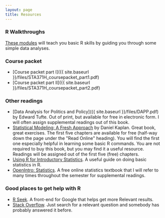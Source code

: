 ```yaml
---
layout: page
title: Resources
---
```


### R Walkthroughs

[These modules](https://github.com/jgscott/learnR) will teach you basic R skills by guiding you through some simple data analyses.

### Course packet

* [Course packet part I]({{ site.baseurl }}/files/STA371H_coursepacket_part1.pdf)  
* [Course packet part II]({{ site.baseurl }}/files/STA371H_coursepacket_part2.pdf) 


### Other readings

* [Data Analysis for Politics and Policy]({{ site.baseurl }}/files/DAPP.pdf) by Edward Tufte.  Out of print, but available for free in electronic form. I will often assign supplemental readings out of this book.  
* [Statistical Modeling: A Fresh Approach](http://www.mosaic-web.org/go/StatisticalModeling/) by Daniel Kaplan.  Great book, great exercises.  The first five chapters are available for free (half-way down the page under the "Read Online" heading).  You will find the first one especially helpful in learning some basic R commands.  You are not required to buy this book, but you may find it a useful resource. Readings will be assigned out of the first five (free) chapters.
* [Using R for Introductory Statistics](http://cran.r-project.org/doc/contrib/Verzani-SimpleR.pdf).  A useful guide on doing basic statistics in R.
* [OpenIntro: Statistics](https://www.openintro.org/stat/textbook.php).  A free online statistics textbook that I will refer to many times throughout the semester for supplemental readings.


### Good places to get help with R

* [R Seek](http://rseek.org).  A front-end for Google that helps get more Relevant results.  
* [Stack Overflow](http://stackoverflow.com). Just search for a relevant question and somebody has probably answered it before.  

